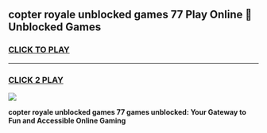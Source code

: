 
## copter royale unblocked games 77 Play Online 👋 Unblocked Games
<h3>
<a href="https://premium.freeplayer.one?title=copter_royale_unblocked_games_77&ref=19F">CLICK TO PLAY</a></h3>
<hr>

<h3>
<a href="https://premium.freeplayer.one?title=copter_royale_unblocked_games_77&ref=19F">CLICK 2 PLAY</a>
  
</h3>

<a href="https://premium.freeplayer.one?title=copter_royale_unblocked_games_77&ref=19F"><img src="https://clearcache.store/games.png"></a>


**copter royale unblocked games 77 games unblocked: Your Gateway to Fun and Accessible Online Gaming**
